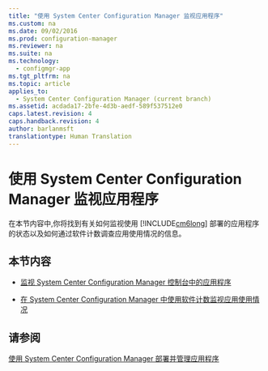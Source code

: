 ```yaml
---
title: "使用 System Center Configuration Manager 监视应用程序"
ms.custom: na
ms.date: 09/02/2016
ms.prod: configuration-manager
ms.reviewer: na
ms.suite: na
ms.technology: 
  - configmgr-app
ms.tgt_pltfrm: na
ms.topic: article
applies_to: 
  - System Center Configuration Manager (current branch)
ms.assetid: acdada17-2bfe-4d3b-aedf-589f537512e0
caps.latest.revision: 4
caps.handback.revision: 4
author: barlanmsft
translationtype: Human Translation
---
```

# 使用 System Center Configuration Manager 监视应用程序
在本节内容中,你将找到有关如何监视使用 [!INCLUDE[cm6long](../LocTest/includes/cm6long_md.md)] 部署的应用程序的状态以及如何通过软件计数调查应用使用情况的信息。  
  
## 本节内容  
  
-   [监视 System Center Configuration Manager 控制台中的应用程序](../LocTest/Monitor-applications-from-the-System-Center-Configuration-Manager-console.md)  
  
-   [在 System Center Configuration Manager 中使用软件计数监视应用使用情况](../LocTest/Monitor-app-usage-with-software-metering-in-System-Center-Configuration-Manager.md)  
  
## 请参阅  
 [使用 System Center Configuration Manager 部署并管理应用程序](../LocTest/Deploy-and-manage-applications-with-System-Center-Configuration-Manager.md)
